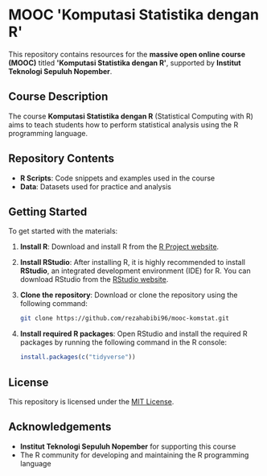 # MOOC 'Komputasi Statistika dengan R'

This repository contains resources for the **massive open online course (MOOC)** titled **'Komputasi Statistika dengan R'**, supported by **Institut Teknologi Sepuluh Nopember**.

## Course Description

The course **Komputasi Statistika dengan R** (Statistical Computing with R) aims to teach students how to perform statistical analysis using the R programming language.

## Repository Contents

- **R Scripts**: Code snippets and examples used in the course
- **Data**: Datasets used for practice and analysis

## Getting Started

To get started with the materials:

1. **Install R**:
   Download and install R from the [R Project website](https://www.r-project.org/).
   
3. **Install RStudio**:
   After installing R, it is highly recommended to install **RStudio**, an integrated development environment (IDE) for R. You can download RStudio from the [RStudio website](https://posit.co/download/rstudio-desktop/).

4. **Clone the repository**:
   Download or clone the repository using the following command:

    ```bash
    git clone https://github.com/rezahabibi96/mooc-komstat.git
    ```
5. **Install required R packages**:
   Open RStudio and install the required R packages by running the following command in the R console:

    ```r
    install.packages(c("tidyverse"))
    ```

## License

This repository is licensed under the [MIT License](LICENSE).

## Acknowledgements

- **Institut Teknologi Sepuluh Nopember** for supporting this course
- The R community for developing and maintaining the R programming language
